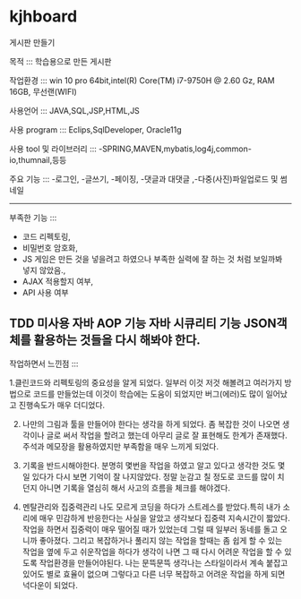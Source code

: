 # kjhboard
게시판 만들기

목적 :::
학습용으로 만든 게시판

작업환경 :::
win 10 pro 64bit,intel(R) Core(TM) i7-9750H @ 2.60 Gz, RAM 16GB, 무선랜(WIFI) 

사용언어 :::
JAVA,SQL,JSP,HTML,JS

사용 program :::
Eclips,SqlDeveloper, Oracle11g

사용 tool 및 라이브러리 :::
-SPRING,MAVEN,mybatis,log4j,common-io,thumnail,등등

주요 기능 :::
-로그인,
-글쓰기,
-페이징,
-댓글과 대댓글
,-다중(사진)파일업로드 및 썸네일

---------------------------------------------------------------------------------------
부족한 기능 :::
- 코드 리펙토링,
- 비밀번호 암호화,
- JS 게임은 만든 것을 넣을려고 하였으나 부족한 실력에 잘 하는 것 처럼 보일까봐 넣지 않았음.,
- AJAX 적용할지 여부,
- API 사용 여부 

TDD 미사용
자바 AOP 기능
자바 시큐리티 기능 
JSON객체를 활용하는 것들을 다시 해봐야 한다.
-----------------------------------------------------------------------------------------
작업하면서 느낀점 :::
 
1.클린코드와 리펙토링의 중요성을 알게 되었다.
일부러 이것 저것 해볼려고 여러가지 방법으로 코드를 만들었는데 이것이 학습에는 도움이 되었지만
버그(에러)도 많이 일어났고 진행속도가 매우 더디었다.

2. 나만의 그림과 툴을 만들어야 한다는 생각을 하게 되었다.
좀 복잡한 것이 나오면 생각이나 글로 써서 작업을 할려고 했는데 아무리 글로 잘 표현해도 한계가 존재했다.주석과 메모장을 활용하였지만 부족함을
매우 느끼게 되었다.

3. 기록을 반드시해야한다.
분명히 몇번을 작업을 하였고 알고 있다고 생각한 것도 몇일 있다가 다시 보면 기억이 잘 나지않았다. 정말 눈감고 칠 정도로 코드를 많이 치던지 아니면 기록을 열심히 해서 사고의 흐름을 체크를 해야겠다.

4. 멘탈관리와 집중력관리
나도 모르게 코딩을 하다가 스트레스를 받았다.특히 내가 소리에 매우 민감하게 반응한다는 사실을 알았고 생각보다 집중력 지속시간이 짧았다.
작업을 하면서 집중력이 매우 떨어질 때가 있었는데 그럴 때 일부러 동네를 돌고 오니까 좋아졌다. 그리고 복잡하거나 풀리지 않는 작업을 할때는
좀 쉽게 할 수 있는 작업을 옆에 두고 쉬운작업을 하다가 생각이 나면 그 때 다시 어려운 작업을 할 수 있도록 작업환경을 만들어야된다.
나는 문뜩문뜩 생각나는 스타일이라서 계속 붙잡고 있어도 별로 효율이 없으며 그렇다고 다른 너무 복잡하고 어려운 작업을 하게 되면 넉다운이 되었다. 
